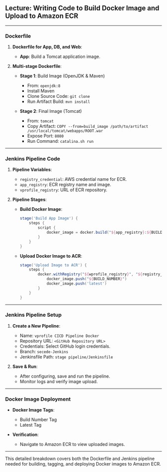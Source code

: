 ## Lecture: Writing Code to Build Docker Image and Upload to Amazon ECR

---

### **Dockerfile**

1. **Dockerfile for App, DB, and Web**:
   - **App**: Build a Tomcat application image.
   
2. **Multi-stage Dockerfile**:
   - **Stage 1**: Build Image (OpenJDK & Maven)  
     - From: `openjdk:8`
     - Install Maven  
     - Clone Source Code: `git clone`
     - Run Artifact Build: `mvn install`
   
   - **Stage 2**: Final Image (Tomcat)  
     - From: `tomcat`
     - Copy Artifact: `COPY --from=build_image /path/to/artifact /usr/local/tomcat/webapps/ROOT.war`
     - Expose Port: `8080`
     - Run Command: `catalina.sh run`

---

### **Jenkins Pipeline Code**

1. **Pipeline Variables**:
   - `registry_credential`: AWS credential name for ECR.
   - `app_registry`: ECR registry name and image.
   - `vprofile_registry`: URL of ECR repository.

2. **Pipeline Stages**:
   - **Build Docker Image**:
     ```groovy
     stage('Build App Image') {
         steps {
             script {
                 docker_image = docker.build("${app_registry}:${BUILD_ID}", "-f./Dockerfile/app/multistage/")
             }
         }
     }
     ```

   - **Upload Docker Image to ACR**:
     ```groovy
     stage('Upload Image to ACR') {
         steps {
             docker.withRegistry("${wprofile_registry}", "${registry_credential}") {
                 docker_image.push("${BUILD_NUMBER}")
                 docker_image.push('latest')
             }
         }
     }
     ```

---

### **Jenkins Pipeline Setup**

1. **Create a New Pipeline**:
   - Name: `vprofile CICD Pipeline Docker`
   - Repository URL: `<GitHub Repository URL>`
   - Credentials: Select GitHub login credentials.
   - Branch: `secede-Jenkins`
   - Jenkinsfile Path: `stage pipeline/Jenkinsfile`

2. **Save & Run**:
   - After configuring, save and run the pipeline.
   - Monitor logs and verify image upload.

---

### **Docker Image Deployment**

- **Docker Image Tags**:
  - Build Number Tag
  - Latest Tag

- **Verification**:
  - Navigate to Amazon ECR to view uploaded images.

---

This detailed breakdown covers both the Dockerfile and Jenkins pipeline needed for building, tagging, and deploying Docker images to Amazon ECR.
